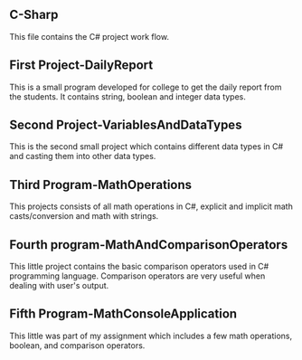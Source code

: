 ## C-Sharp
This file contains the C# project work flow.

## First Project-DailyReport
This is a small program developed for college to get the daily report from the students.
It contains string, boolean and integer data types.

## Second Project-VariablesAndDataTypes
This is the second small project which contains different data types in C# and casting them into other data types.

## Third Program-MathOperations
This projects consists of all math operations in C#, explicit and implicit math casts/conversion and math with strings.

## Fourth program-MathAndComparisonOperators
This little project contains the basic comparison operators used in C# programming language. Comparison operators
are very useful when dealing with user's output.

## Fifth Program-MathConsoleApplication
This little was part of my assignment which includes a few math operations, boolean, and comparison operators.
